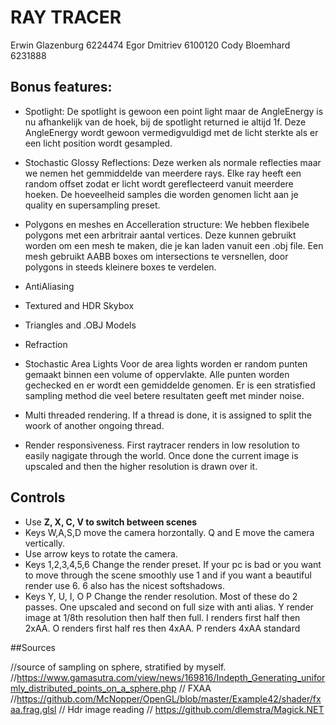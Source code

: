 # RAY TRACER

Erwin Glazenburg 	6224474
Egor Dmitriev 		6100120
Cody Bloemhard		6231888

## Bonus features:
*	Spotlight:
De spotlight is gewoon een point light maar de AngleEnergy is nu afhankelijk
van de hoek, bij de spotlight returned ie altijd 1f. Deze AngleEnergy wordt
gewoon vermedigvuldigd met de licht sterkte als er een licht position wordt
gesampled.
*	Stochastic Glossy Reflections:
Deze werken als normale reflecties maar we nemen het gemmiddelde van meerdere
rays. Elke ray heeft een random offset zodat er licht wordt gereflecteerd
vanuit meerdere hoeken. De hoeveelheid samples die worden genomen licht aan
je quality en supersampling preset.
* Polygons en meshes en Accelleration structure:
We hebben flexibele polygons met een arbritrair aantal vertices. Deze kunnen 
gebruikt worden om een mesh te maken, die je kan laden vanuit een .obj file.
Een mesh gebruikt AABB boxes om intersections te versnellen, door polygons in
steeds kleinere boxes te verdelen.
*	AntiAliasing
* 	Textured and HDR Skybox
*	Triangles and .OBJ Models
*	Refraction
*	Stochastic Area Lights
Voor de area lights worden er random punten gemaakt binnen een volume of oppervlakte.
Alle punten worden gechecked en er wordt een gemiddelde genomen. Er is een stratisfied
sampling method die veel betere resultaten geeft met minder noise.

* 	Multi threaded rendering. If a thread is done, it is assigned to split the woork of another ongoing thread. 
* Render responsiveness. First raytracer renders in low resolution to easily nagigate through the world. Once done the current image is upscaled and then the higher resolution is drawn over it.


## Controls
* Use **Z, X, C, V to switch between scenes**
* Keys W,A,S,D move the camera horzontally. Q and E move the camera vertically.
* Use arrow keys to rotate the camera.
* Keys 1,2,3,4,5,6 Change the render preset. If your pc is bad or you want
 to move through the scene smoothly use 1 and if you want a beautiful render 
 use 6. 6 also has the nicest softshadows.
* Keys Y, U, I, O P Change the render resolution. Most of these do 
2 passes. One upscaled and second on full size with anti alias. Y render
 image at 1/8th resolution then half then full. I renders first half then 2xAA.
 O renders first half res then 4xAA. P renders 4xAA standard

 ##Sources

//source of sampling on sphere, stratified by myself.
//https://www.gamasutra.com/view/news/169816/Indepth_Generating_uniformly_distributed_points_on_a_sphere.php
// FXAA
//https://github.com/McNopper/OpenGL/blob/master/Example42/shader/fxaa.frag.glsl
// Hdr image reading
// https://github.com/dlemstra/Magick.NET

